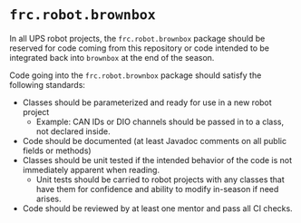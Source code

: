 # `frc.robot.brownbox`

In all UPS robot projects, the `frc.robot.brownbox` package should be reserved for code coming from this repository or code intended to be integrated back into `brownbox` at the end of the season.

Code going into the `frc.robot.brownbox` package should satisfy the following standards:

* Classes should be parameterized and ready for use in a new robot project
    * Example: CAN IDs or DIO channels should be passed in to a class, not declared inside.
* Code should be documented (at least Javadoc comments on all public fields or methods)
* Classes should be unit tested if the intended behavior of the code is not immediately apparent when reading.
    * Unit tests should be carried to robot projects with any classes that have them for confidence and ability to modify in-season if need arises.
* Code should be reviewed by at least one mentor and pass all CI checks.
